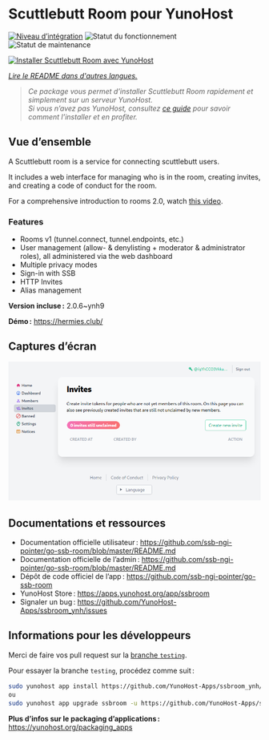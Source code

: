 <!--
Nota bene : ce README est automatiquement généré par <https://github.com/YunoHost/apps/tree/master/tools/readme_generator>
Il NE doit PAS être modifié à la main.
-->

# Scuttlebutt Room pour YunoHost

[![Niveau d’intégration](https://dash.yunohost.org/integration/ssbroom.svg)](https://ci-apps.yunohost.org/ci/apps/ssbroom/) ![Statut du fonctionnement](https://ci-apps.yunohost.org/ci/badges/ssbroom.status.svg) ![Statut de maintenance](https://ci-apps.yunohost.org/ci/badges/ssbroom.maintain.svg)

[![Installer Scuttlebutt Room avec YunoHost](https://install-app.yunohost.org/install-with-yunohost.svg)](https://install-app.yunohost.org/?app=ssbroom)

*[Lire le README dans d'autres langues.](./ALL_README.md)*

> *Ce package vous permet d’installer Scuttlebutt Room rapidement et simplement sur un serveur YunoHost.*  
> *Si vous n’avez pas YunoHost, consultez [ce guide](https://yunohost.org/install) pour savoir comment l’installer et en profiter.*

## Vue d’ensemble

A Scuttlebutt room is a service for connecting scuttlebutt users.

It includes a web interface for managing who is in the room, creating invites, and creating a code of conduct for the room.

For a comprehensive introduction to rooms 2.0, watch [this video](https://www.youtube.com/watch?v=W5p0y_MWwDE).

### Features

- Rooms v1 (tunnel.connect, tunnel.endpoints, etc.)
- User management (allow- & denylisting + moderator & administrator roles), all administered via the web dashboard
- Multiple privacy modes
- Sign-in with SSB
- HTTP Invites
- Alias management

**Version incluse :** 2.0.6~ynh9

**Démo :** <https://hermies.club/>

## Captures d’écran

![Capture d’écran de Scuttlebutt Room](./doc/screenshots/screenshot.png)

## Documentations et ressources

- Documentation officielle utilisateur : <https://github.com/ssb-ngi-pointer/go-ssb-room/blob/master/README.md>
- Documentation officielle de l’admin : <https://github.com/ssb-ngi-pointer/go-ssb-room/blob/master/README.md>
- Dépôt de code officiel de l’app : <https://github.com/ssb-ngi-pointer/go-ssb-room>
- YunoHost Store : <https://apps.yunohost.org/app/ssbroom>
- Signaler un bug : <https://github.com/YunoHost-Apps/ssbroom_ynh/issues>

## Informations pour les développeurs

Merci de faire vos pull request sur la [branche `testing`](https://github.com/YunoHost-Apps/ssbroom_ynh/tree/testing).

Pour essayer la branche `testing`, procédez comme suit :

```bash
sudo yunohost app install https://github.com/YunoHost-Apps/ssbroom_ynh/tree/testing --debug
ou
sudo yunohost app upgrade ssbroom -u https://github.com/YunoHost-Apps/ssbroom_ynh/tree/testing --debug
```

**Plus d’infos sur le packaging d’applications :** <https://yunohost.org/packaging_apps>

